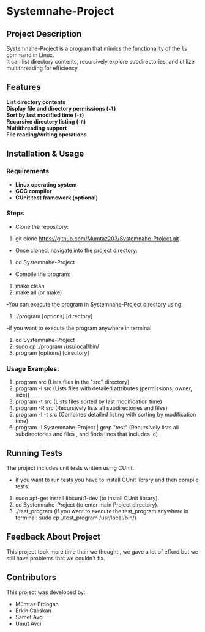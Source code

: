 # Systemnahe-Project


## Project Description
Systemnahe-Project is a program that mimics the functionality of the `ls` command in Linux.  
It can list directory contents, recursively explore subdirectories, and utilize multithreading for efficiency.

## Features
 **List directory contents**  
 **Display file and directory permissions (`-l`)**  
 **Sort by last modified time (`-t`)**  
 **Recursive directory listing (`-R`)**  
 **Multithreading support**  
 **File reading/writing operations**

## Installation & Usage

### **Requirements**
- **Linux operating system**
- **GCC compiler**
- **CUnit test framework (optional)**

### **Steps**
- Clone the repository:
1. git clone https://github.com/Mumtaz203/Systemnahe-Project.git

- Once cloned, navigate into the project directory:
1. cd Systemnahe-Project

- Compile the program:
1. make clean
2. make all (or make)

-You can execute the program in Systemnahe-Project directory using:
1. ./program [options] [directory]

-if you want to execute the program anywhere in terminal
1. cd Systemnahe-Project 
2. sudo cp ./program /usr/local/bin/
3. program [options] [directory]


### Usage Examples:

1. program src     (Lists files in the "src" directory)
2. program -l src  (Lists files with detailed attributes (permissions, owner, size))
3. program -t src  (Lists files sorted by last modification time)
4. program -R src  (Recursively lists all subdirectories and files)
5. program -l -t src (Combines detailed listing with sorting by modification time)
6. program -l Systemnahe-Project | grep "test" (Recursively lists all subdirectories and files , and finds lines that includes .c)

##  Running Tests
The project includes unit tests written using CUnit.
- if you want to run tests you have to install CUnit library and then compile tests:
1. sudo apt-get install libcunit1-dev (to install CUnit library).
2. cd Systemnahe-Project (to enter main Project directory).
3. ./test_program (if you want to execute the test_program anywhere in terminal: sudo cp ./test_program /usr/local/bin/)

## Feedback About Project
This project took more time than we thought , we gave a lot of efford but we still have problems that we couldn't fix. 


## Contributors
This project was developed by:

- Mümtaz Erdogan 
- Erkin Caliskan
- Samet Avci
- Umut Avci



